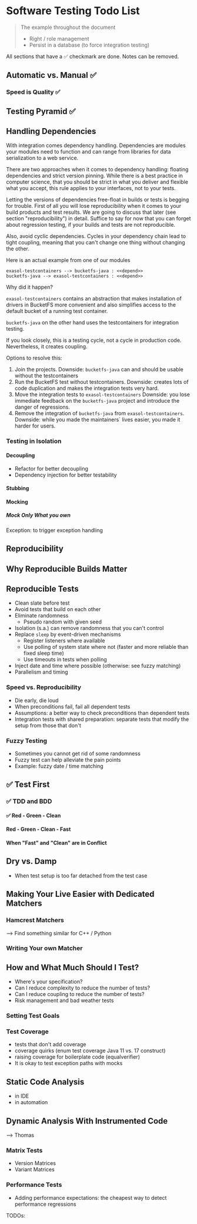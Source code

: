 # Software Testing Todo List

> The example throughout the document
> 
> * Right / role management
> * Persist in a database (to force integration testing)

All sections that have a ✅ checkmark are done. Notes can be removed.

## Automatic vs. Manual  ✅

### Speed is Quality ✅

## Testing Pyramid ✅

## Handling Dependencies

With integration comes dependency handling. Dependencies are modules your modules need to function and can range from libraries for data serialization to a web service.

There are two approaches when it comes to dependency handling: floating dependencies and strict version pinning. While there is a best practice in computer science, that you should be strict in what you deliver and flexible what you accept, this rule applies to your interfaces, not to your tests.

Letting the versions of dependencies free-float in builds or tests is begging for trouble. First of all you will lose reproducibility when it comes to your build products and test results. We are going to discuss that later (see section "reproducibility") in detail. Suffice to say for now that you can forget about regression testing, if your builds and tests are not reproducible.

Also, avoid cyclic dependencies. Cycles in your dependency chain lead to tight coupling, meaning that you can't change one thing without changing the other. 

Here is an actual example from one of our modules

```plantuml
exasol-testcontainers --> bucketfs-java : <<depend>>
bucketfs-java --> exasol-testcontainers : <<depend>>
```

Why did it happen?

`exasol-testcontainers` contains an abstraction that makes installation of drivers in BucketFS more convenient and also simplifies access to the default bucket of a running test container.

`bucketfs-java` on the other hand uses the testcontainers for integration testing.

If you look closely, this is a testing cycle, not a cycle in production code. Nevertheless, it creates coupling.

Options to resolve this:

1. Join the projects. Downside: `bucketfs-java` can and should be usable without the testcontainers
2. Run the BucketFS test without testcontainers. Downside: creates lots of code duplication and makes the integration tests very hard.
3. Move the integration tests to `exasol-testcontainers` Downside: you lose immediate feedback on the `bucketfs-java` project and introduce the danger of regressions.
4. Remove the integration of `bucketfs-java` from `exasol-testcontainers`. Downside: while you made the maintainers` lives easier, you made it harder for users. 


### Testing in Isolation

#### Decoupling

- Refactor for better decoupling
- Dependency injection for better testability

#### Stubbing

#### Mocking

##### Mock Only What you own

Exception: to trigger exception handling

## Reproducibility

## Why Reproducible Builds Matter

## Reproducible Tests

- Clean slate before test
- Avoid tests that build on each other
- Eliminate randomness
    - Pseudo random with given seed
- Isolation (s.a.) can remove randomness that you can't control
- Replace `sleep` by event-driven mechanisms
  - Register listeners where available
  - Use polling of system state where not (faster and more reliable than fixed sleep time)
  - Use timeouts in tests when polling
- Inject date and time where possible (otherwise: see fuzzy matching)
- Parallelism and timing

### Speed vs. Reproducibility

- Die early, die loud
- When preconditions fail, fail all dependent tests
- Assumptions: a better way to check preconditions than dependent tests
- Integration tests with shared preparation: separate tests that modify the setup from those that don't

### Fuzzy Testing

- Sometimes you cannot get rid of some randomness
- Fuzzy test can help alleviate the pain points
- Example: fuzzy date / time matching

## ✅ Test First

### ✅ TDD and BDD

#### ✅  Red - Green - Clean

#### Red - Green - Clean - Fast

#### When "Fast" and "Clean" are in Conflict

## Dry vs. Damp

- When test setup is too far detached from the test case

## Making Your Live Easier with Dedicated Matchers

### Hamcrest Matchers

--> Find something similar for C++ / Python

### Writing Your own Matcher

## How and What Much Should I Test?

- Where's your specification?
- Can I reduce complexity to reduce the number of tests?
- Can I reduce coupling to reduce the number of tests?
- Risk management and bad weather tests

### Setting Test Goals

### Test Coverage

- tests that don't add coverage
- coverage quirks (enum test coverage Java 11 vs. 17 construct)
- raising coverage for boilerplate code (equalverifier)
- It is okay to test exception paths with mocks

## Static Code Analysis

- in IDE
- in automation

<!-- Not for Core -->

## Dynamic Analysis With Instrumented Code

--> Thomas

### Matrix Tests

- Version Matrices
- Variant Matrices

<!-- Java only -->

### Performance Tests

- Adding performance expectations: the cheapest way to detect performance regressions


TODOs:


